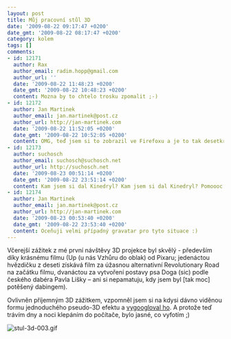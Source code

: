 ```yaml
---
layout: post
title: Můj pracovní stůl 3D
date: '2009-08-22 09:17:47 +0200'
date_gmt: '2009-08-22 08:17:47 +0200'
category: kolem
tags: []
comments:
- id: 12171
  author: Rax
  author_email: radim.hopp@gmail.com
  author_url: ''
  date: '2009-08-22 11:48:23 +0200'
  date_gmt: '2009-08-22 10:48:23 +0200'
  content: Mozna by to chtelo trosku zpomalit ;-)
- id: 12172
  author: Jan Martinek
  author_email: jan.martinek@post.cz
  author_url: http://jan-martinek.com
  date: '2009-08-22 11:52:05 +0200'
  date_gmt: '2009-08-22 10:52:05 +0200'
  content: OMG, teď jsem si to zobrazil ve Firefoxu a je to tak desetkrát rychlejší :) Safari má asi nějakou protiepileptickou ochranu :)
- id: 12173
  author: suchosch
  author_email: suchosch@suchosch.net
  author_url: http://suchosch.net
  date: '2009-08-23 00:51:14 +0200'
  date_gmt: '2009-08-22 23:51:14 +0200'
  content: Kam jsem si dal Kinedryl? Kam jsem si dal Kinedryl? Pomoooc!
- id: 12174
  author: Jan Martinek
  author_email: jan.martinek@post.cz
  author_url: http://jan-martinek.com
  date: '2009-08-23 00:53:40 +0200'
  date_gmt: '2009-08-22 23:53:40 +0200'
  content: Oceňuji velmi případný gravatar pro tyto situace :)
---
```

<p>Včerejší zážitek z mé první návštěvy 3D projekce byl skvělý - především díky krásnému filmu (Up (u nás Vzhůru do oblak) od Pixaru; jedenáctou hvězdičku z deseti získává film za úžasnou alternativní Revolutionary Road na začátku filmu, dvanáctou za vytvoření postavy psa Doga (sic) podle českého dabéra Pavla Lišky – ani si nepamatuju, kdy jsem byl [tak moc] potěšený dabingem). </p>
<p><a id="more"></a><a id="more-956"></a></p>
<p>Ovlivněn příjemným 3D zážitkem, vzpomněl jsem si na kdysi dávno viděnou formu jednoduchého pseudo-3D efektu a <a href="http://www.well.com/user/jimg/stereo/stereo_list.html">vygoogloval ho</a>. A protože teď trávím dny a noci klepáním do počítače, bylo jasné, co vyfotím ;)</p>
<p><img src='%base_url%/assets/wp-uploads/2009/08/stul-3d-003.gif' alt='stul-3d-003.gif' /></p>
